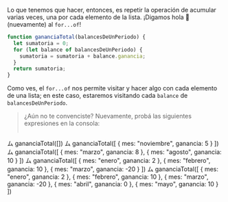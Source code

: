  Lo que tenemos que hacer, entonces, es repetir la operación de acumular varias veces, una por cada elemento de la lista. ¡Digamos hola :wave: (nuevamente) al `for...of`!

```javascript
function gananciaTotal(balancesDeUnPeriodo) {
  let sumatoria = 0;
  for (let balance of balancesDeUnPeriodo) {
    sumatoria = sumatoria + balance.ganancia;
  }
  return sumatoria;
}
```

Como ves, el `for...of` nos permite visitar y hacer algo con cada elemento de una lista; en este caso, estaremos visitando cada `balance` de `balancesDeUnPeriodo`.  

> ¿Aún no te convenciste? Nuevamente, probá las siguientes expresiones en la consola:
>
>``` javascript
ム gananciaTotal([])
ム gananciaTotal([
    { mes: "noviembre", ganancia: 5 }
   ])
ム gananciaTotal([
    { mes: "marzo", ganancia: 8 }, 
    { mes: "agosto", ganancia: 10 }
   ])
ム gananciaTotal([
    { mes: "enero", ganancia: 2 }, 
    { mes: "febrero", ganancia: 10 }, 
    { mes: "marzo", ganancia: -20 }
   ])
ム gananciaTotal([
    { mes: "enero", ganancia: 2 }, 
    { mes: "febrero", ganancia: 10 }, 
    { mes: "marzo", ganancia: -20 }, 
    { mes: "abril", ganancia: 0 }, 
    { mes: "mayo", ganancia: 10 }
   ])
```


